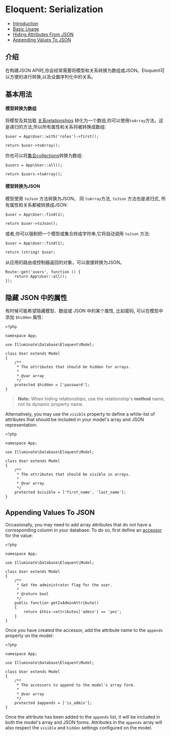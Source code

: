 # Eloquent: Serialization

- [Introduction](#introduction)
- [Basic Usage](#basic-usage)
- [Hiding Attributes From JSON](#hiding-attributes-from-json)
- [Appending Values To JSON](#appending-values-to-json)

<a name="introduction"></a>
## 介绍

在构建JSON API时,你会经常需要将模型和关系转换为数组或JSON。Eloquent可以方便的进行转换,以及设置序列化中的关系。

<a name="basic-usage"></a>
## 基本用法

#### 模型转换为数组

将模型及其加载  [关系relationships](/docs/{{version}}/eloquent-relationships) 转化为一个数组,你可以使用`toArray`方法。这是递归的方法,所以所有属性和关系将被转换成数组:

	$user = App\User::with('roles')->first();

	return $user->toArray();

你也可以将[集合collections](/docs/{{version}}/eloquent-collections)转换为数组:

	$users = App\User::all();

	return $users->toArray();

#### 模型转换为JSON

模型使用 `toJson` 方法转换为JSON。 同 `toArray`方法, `toJson` 方法也是递归式, 所有属性和关系都被转换成JSON:

	$user = App\User::find(1);

	return $user->toJson();

或者,你可以强制把一个模型或集合转成字符串,它将自动调用 `toJson` 方法:

	$user = App\User::find(1);

	return (string) $user;

从应用的路由或控制器返回的对象，可以直接转换为JSON。

	Route::get('users', function () {
		return App\User::all();
	});

<a name="hiding-attributes-from-json"></a>
## 隐藏 JSON 中的属性

有时候可能希望隐藏模型、数组或 JSON 中的某个属性, 比如密码, 可以在模型中添加 `$hidden` 属性:

	<?php

	namespace App;

	use Illuminate\Database\Eloquent\Model;

	class User extends Model
	{
		/**
		 * The attributes that should be hidden for arrays.
		 *
		 * @var array
		 */
		protected $hidden = ['password'];
	}

> **Note:** When hiding relationships, use the relationship's **method** name, not its dynamic property name.

Alternatively, you may use the `visible` property to define a white-list of attributes that should be included in your model's array and JSON representation:

	<?php

	namespace App;

	use Illuminate\Database\Eloquent\Model;

	class User extends Model
	{
		/**
		 * The attributes that should be visible in arrays.
		 *
		 * @var array
		 */
		protected $visible = ['first_name', 'last_name'];
	}

<a name="appending-values-to-json"></a>
## Appending Values To JSON

Occasionally, you may need to add array attributes that do not have a corresponding column in your database. To do so, first define an [accessor](/docs/{{version}}/eloquent-mutators) for the value:

	<?php

	namespace App;

	use Illuminate\Database\Eloquent\Model;

	class User extends Model
	{
		/**
		 * Get the administrator flag for the user.
		 *
		 * @return bool
		 */
		public function getIsAdminAttribute()
		{
			return $this->attributes['admin'] == 'yes';
		}
	}

Once you have created the accessor, add the attribute name to the `appends` property on the model:

	<?php

	namespace App;

	use Illuminate\Database\Eloquent\Model;

	class User extends Model
	{
		/**
		 * The accessors to append to the model's array form.
		 *
		 * @var array
		 */
		protected $appends = ['is_admin'];
	}

Once the attribute has been added to the `appends` list, it will be included in both the model's array and JSON forms. Attributes in the `appends` array will also respect the `visible` and `hidden` settings configured on the model.
